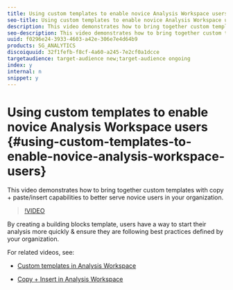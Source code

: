 ```yaml
---
title: Using custom templates to enable novice Analysis Workspace users
seo-title: Using custom templates to enable novice Analysis Workspace users
description: This video demonstrates how to bring together custom templates with copy + paste/insert capabilities to better serve novice users in your organization.
seo-description: This video demonstrates how to bring together custom templates with copy + paste/insert capabilities to better serve novice users in your organization.
uuid: f0296e24-3933-4603-a42e-306e7e4d64b9
products: SG_ANALYTICS
discoiquuid: 32f1fefb-f8cf-4a60-a245-7e2cf0a1dcce
targetaudience: target-audience new;target-audience ongoing
index: y
internal: n
snippet: y
---
```


# Using custom templates to enable novice Analysis Workspace users {#using-custom-templates-to-enable-novice-analysis-workspace-users}

This video demonstrates how to bring together custom templates with copy + paste/insert capabilities to better serve novice users in your organization.

>[!VIDEO](https://video.tv.adobe.com/v/23234/?quality=12)

By creating a building blocks template, users have a way to start their analysis more quickly & ensure they are following best practices defined by your organization.

For related videos, see:

* [Custom templates in Analysis Workspace](https://helpx.adobe.com/analytics/kt/using/create-manage-custom-templates-analysis-workspace-feature-video-use.html)

* [Copy + Insert in Analysis Workspace](https://helpx.adobe.com/analytics/kt/using/copy-insert-analysis-workspace-feature-video-use.html)